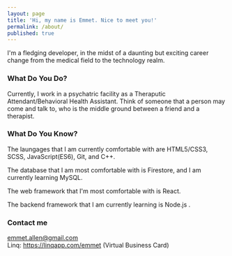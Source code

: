 ```yaml
---
layout: page
title: 'Hi, my name is Emmet. Nice to meet you!'
permalink: /about/
published: true
---
```


I'm a fledging developer, in the midst of a daunting but exciting career change from the medical field to the technology realm.

### What Do You Do?

Currently, I work in a psychatric facility as a Theraputic Attendant/Behavioral Health Assistant. Think of someone that a person may come and talk to, who is the middle ground between a friend and a therapist.

### What Do You Know?

<!-- | Most Comfortable | Comfortable | Still Learning |
| ---------------- | ----------- | -------------- |
| HTML5/CSS3       | C++         | FireStore      |
| JavaScript(ES6)  | BASH        | MySQL          |
| Git              | React       | Node           | -->

The laungages that I am currently comfortable with are HTML5/CSS3, SCSS, JavaScript(ES6), Git, and C++.

The database that I am most comfortable with is Firestore, and I am currently learning MySQL.

The web framework that I'm most comfortable with is React.

The backend framework that I am currently learning is Node.js .

### Contact me

[emmet.allen@gmail.com](emmet.allen@gmail.com) <br>
Linq: https://linqapp.com/emmet (Virtual Business Card)
